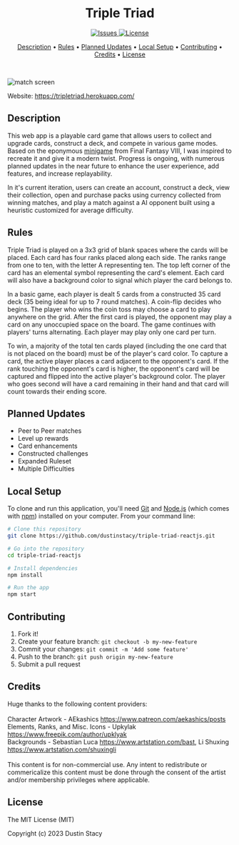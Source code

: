 <h1 align="center">
Triple Triad
</h1>

<p align="center">
  <a href="https://github.com/dustinstacy/triple-triad-reactjs/issues">
    <img src="https://img.shields.io/badge/Issues-5-yellow" alt="Issues">
  </a>
   <a href="#license">
    <img src="https://img.shields.io/badge/License-MIT-brightgreen" alt="License">
  </a>
</p>

<p align="center">
  <a href="#description">Description</a> •
  <a href="#rules">Rules</a> •
  <a href="#planned-updates">Planned Updates</a> •
  <a href="#local-setup">Local Setup</a> •
  <a href="#contributing">Contributing</a> •
  <a href="#credits">Credits</a> •
  <a href="#license">License</a>
</p>

<br/>

![match screen](https://www.thedustinstacy.com/static/media/triad.059953b9c512112c1e39.png)

Website: https://tripletriad.herokuapp.com/




## Description
This web app is a playable card game that allows users to collect and upgrade cards, construct a deck, and compete in various game modes. Based on the eponymous [minigame](https://finalfantasy.fandom.com/wiki/Triple_Triad) from Final Fantasy VIII, I was inspired to recreate it and give it a modern twist. Progress is ongoing, with numerous planned updates in the near future to enhance the user experience, add features, and increase replayability.

In it's current iteration, users can create an account, construct a deck, view their collection, open and purchase packs using currency collected from winning matches, and play a match against a AI opponent built using a heuristic customized for average difficulty.

## Rules
Triple Triad is played on a 3x3 grid of blank spaces where the cards will be placed. Each card has four ranks placed along each side. The ranks range from one to ten, with the letter A representing ten. The top left corner of the card has an elemental symbol representing the card's element. Each card will also have a background color to signal which player the card belongs to.

In a basic game, each player is dealt 5 cards from a constructed 35 card deck (35 being ideal for up to 7 round matches). A coin-flip decides who begins. The player who wins the coin toss may choose a card to play anywhere on the grid. After the first card is played, the opponent may play a card on any unoccupied space on the board. The game continues with players' turns alternating. Each player may play only one card per turn.

To win, a majority of the total ten cards played (including the one card that is not placed on the board) must be of the player's card color. To capture a card, the active player places a card adjacent to the opponent's card. If the rank touching the opponent's card is higher, the opponent's card will be captured and flipped into the active player's background color. The player who goes second will have a card remaining in their hand and that card will count towards their ending score.

## Planned Updates
- Peer to Peer matches
- Level up rewards
- Card enhancements
- Constructed challenges
- Expanded Ruleset
- Multiple Difficulties

## Local Setup

To clone and run this application, you'll need [Git](https://git-scm.com) and [Node.js](https://nodejs.org/en/download/) (which comes with [npm](http://npmjs.com)) installed on your computer. From your command line:

```bash
# Clone this repository
git clone https://github.com/dustinstacy/triple-triad-reactjs.git

# Go into the repository
cd triple-triad-reactjs

# Install dependencies
npm install

# Run the app
npm start
```

## Contributing
1. Fork it!
2. Create your feature branch: `git checkout -b my-new-feature`
3. Commit your changes: `git commit -m 'Add some feature'`
4. Push to the branch: `git push origin my-new-feature`
5. Submit a pull request

## Credits
Huge thanks to the following content providers:
</br>
</br>
Character Artwork - AEkashics <https://www.patreon.com/aekashics/posts> </br>
Elements, Ranks, and Misc. Icons - Upkylak <https://www.freepik.com/author/upklyak> </br>
Backgrounds - Sebastian Luca <https://www.artstation.com/bast>, Li Shuxing <https://www.artstation.com/shuxingli>
</br>
</br>
This content is for non-commercial use. Any intent to redistribute or commericalize this content must be done through the consent of the artist and/or membership privileges where applicable.

## License
The MIT License (MIT)

Copyright (c) 2023 Dustin Stacy







